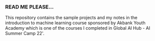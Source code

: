 ### READ ME PLEASE...

This repository contains the sample projects and my notes in the introduction to machine learning course 
sponsored by Akbank Youth Academy which is one of the courses I completed in Global AI Hub - AI Summer Camp 22'.

